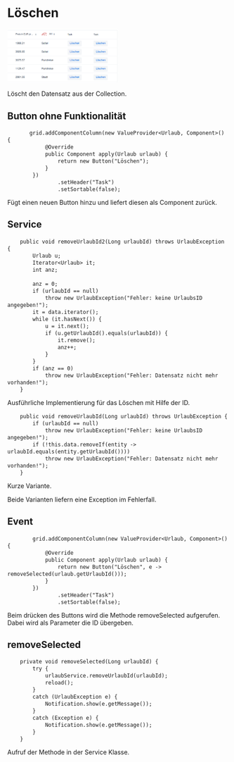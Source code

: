 # Löschen

<img src="picture/10_001.png" width=50%>

Löscht den Datensatz aus der Collection.

## Button ohne Funktionalität

```
       grid.addComponentColumn(new ValueProvider<Urlaub, Component>() {
            @Override
            public Component apply(Urlaub urlaub) {
                return new Button("Löschen");
            }
        })
                .setHeader("Task")
                .setSortable(false);
```

Fügt einen neuen Button hinzu und liefert diesen als Component zurück.

## Service

```
    public void removeUrlaubId2(Long urlaubId) throws UrlaubException {
        Urlaub u;
        Iterator<Urlaub> it;
        int anz;

        anz = 0;
        if (urlaubId == null)
            throw new UrlaubException("Fehler: keine UrlaubsID angegeben!");
        it = data.iterator();
        while (it.hasNext()) {
            u = it.next();
            if (u.getUrlaubId().equals(urlaubId)) {
                it.remove();
                anz++;
            }
        }
        if (anz == 0)
            throw new UrlaubException("Fehler: Datensatz nicht mehr vorhanden!");
    }
```

Ausführliche Implementierung für das Löschen mit Hilfe der ID.

```
    public void removeUrlaubId(Long urlaubId) throws UrlaubException {
        if (urlaubId == null)
            throw new UrlaubException("Fehler: keine UrlaubsID angegeben!");
        if (!this.data.removeIf(entity -> urlaubId.equals(entity.getUrlaubId())))
            throw new UrlaubException("Fehler: Datensatz nicht mehr vorhanden!");
    }
```

Kurze Variante.

Beide Varianten liefern eine Exception im Fehlerfall.

## Event

```
        grid.addComponentColumn(new ValueProvider<Urlaub, Component>() {
            @Override
            public Component apply(Urlaub urlaub) {
                return new Button("Löschen", e -> removeSelected(urlaub.getUrlaubId()));
            }
        })
                .setHeader("Task")
                .setSortable(false);
```

Beim drücken des Buttons wird die Methode removeSelected aufgerufen. Dabei wird als Parameter die ID übergeben.

## removeSelected

```
    private void removeSelected(Long urlaubId) {
        try {
            urlaubService.removeUrlaubId(urlaubId);
            reload();
        }
        catch (UrlaubException e) {
            Notification.show(e.getMessage());
        }
        catch (Exception e) {
            Notification.show(e.getMessage());
        }
    }
```

Aufruf der Methode in der Service Klasse.